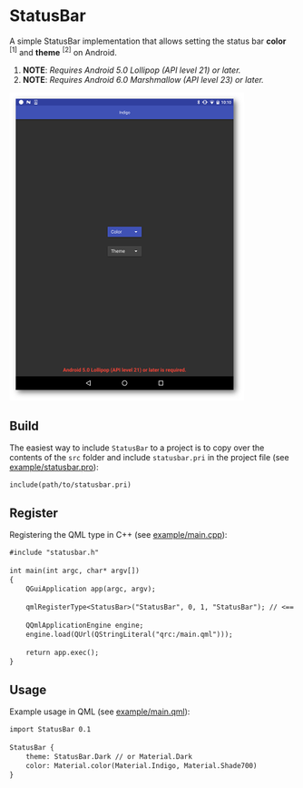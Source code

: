 # StatusBar
A simple StatusBar implementation that allows setting the status bar
**color** <sup>[1]</sup> and **theme** <sup>[2]</sup> on Android.

1. **NOTE**: *Requires Android 5.0 Lollipop (API level 21) or later.*
2. **NOTE**: *Requires Android 6.0 Marshmallow (API level 23) or later.*

![screenshot](example/statusbar.png)

## Build

The easiest way to include `StatusBar` to a project is to copy over the
contents of the `src` folder and include `statusbar.pri` in the project
file (see [example/statusbar.pro](example/statusbar.pro)):

    include(path/to/statusbar.pri)

## Register

Registering the QML type in C++ (see [example/main.cpp](example/main.cpp)):

    #include "statusbar.h"
    
    int main(int argc, char* argv[])
    {
        QGuiApplication app(argc, argv);

        qmlRegisterType<StatusBar>("StatusBar", 0, 1, "StatusBar"); // <==

        QQmlApplicationEngine engine;
        engine.load(QUrl(QStringLiteral("qrc:/main.qml")));
        
        return app.exec();
    }

## Usage

Example usage in QML (see [example/main.qml](example/main.qml)):

    import StatusBar 0.1

    StatusBar {
        theme: StatusBar.Dark // or Material.Dark
        color: Material.color(Material.Indigo, Material.Shade700)
    }
